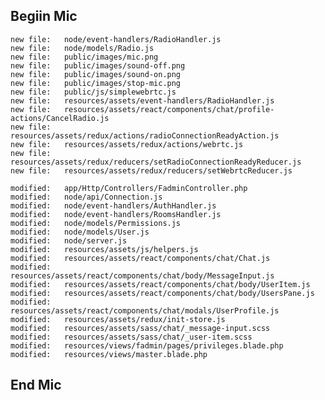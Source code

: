 ## Begiin Mic

	new file:   node/event-handlers/RadioHandler.js
	new file:   node/models/Radio.js
	new file:   public/images/mic.png
	new file:   public/images/sound-off.png
	new file:   public/images/sound-on.png
	new file:   public/images/stop-mic.png
	new file:   public/js/simplewebrtc.js
	new file:   resources/assets/event-handlers/RadioHandler.js
	new file:   resources/assets/react/components/chat/profile-actions/CancelRadio.js
	new file:   resources/assets/redux/actions/radioConnectionReadyAction.js
	new file:   resources/assets/redux/actions/webrtc.js
	new file:   resources/assets/redux/reducers/setRadioConnectionReadyReducer.js
	new file:   resources/assets/redux/reducers/setWebrtcReducer.js
	
    modified:   app/Http/Controllers/FadminController.php
    modified:   node/api/Connection.js
    modified:   node/event-handlers/AuthHandler.js
    modified:   node/event-handlers/RoomsHandler.js
    modified:   node/models/Permissions.js
    modified:   node/models/User.js
    modified:   node/server.js
    modified:   resources/assets/js/helpers.js
    modified:   resources/assets/react/components/chat/Chat.js
    modified:   resources/assets/react/components/chat/body/MessageInput.js
    modified:   resources/assets/react/components/chat/body/UserItem.js
    modified:   resources/assets/react/components/chat/body/UsersPane.js
    modified:   resources/assets/react/components/chat/modals/UserProfile.js
    modified:   resources/assets/redux/init-store.js
    modified:   resources/assets/sass/chat/_message-input.scss
    modified:   resources/assets/sass/chat/_user-item.scss
    modified:   resources/views/fadmin/pages/privileges.blade.php
    modified:   resources/views/master.blade.php

## End Mic